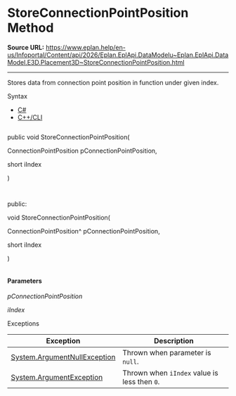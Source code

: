 # StoreConnectionPointPosition Method

**Source URL:** https://www.eplan.help/en-us/Infoportal/Content/api/2026/Eplan.EplApi.DataModelu~Eplan.EplApi.DataModel.E3D.Placement3D~StoreConnectionPointPosition.html

---

Stores data from connection point position in function under given index.

Syntax

- [C#](#i-syntax-CS)
- [C++/CLI](#i-syntax-CPP2005)

```
```
public void StoreConnectionPointPosition( 

   ConnectionPointPosition pConnectionPointPosition,

   short iIndex

)
```
```

```
```
public:

void StoreConnectionPointPosition( 

   ConnectionPointPosition^ pConnectionPointPosition,

   short iIndex

)
```
```

#### Parameters

*pConnectionPointPosition*


*iIndex*

Exceptions

| Exception | Description |
| --- | --- |
| [System.ArgumentNullException](#) | Thrown when parameter is `null`. |
| [System.ArgumentException](#) | Thrown when `iIndex` value is less then `0`. |
